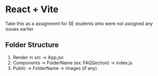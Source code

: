 # React + Vite

Take this as a assignment for SE students who were not assigned any issues earlier

## Folder Structure
1. Render in src -> App.jsx
2. Components -> FolderName (ex: FAQSection) -> index.js
3. Public -> FolderName -> images (if any)

